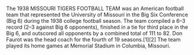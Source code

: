 The 1938 MISSOURI TIGERS FOOTBALL TEAM was an American football team that represented the University of Missouri in the Big Six Conference (Big 6) during the 1938 college football season. The team compiled a 6–3 record (2–3 against Big 6 opponents), finished in a tie for third place in the Big 6, and outscored all opponents by a combined total of 111 to 82. Don Faurot was the head coach for the fourth of 19 seasons.[1][2] The team played its home games at Memorial Stadium in Columbia, Missouri.
